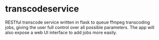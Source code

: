 # transcodeservice

RESTful transcode service written in flask to queue ffmpeg transcoding jobs, giving the user full control over all possible parameters.
The app will also expose a web UI interface to add jobs more easily.
